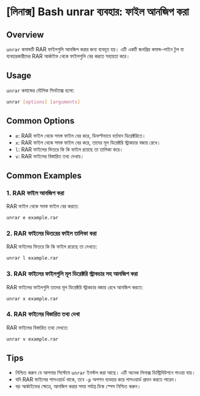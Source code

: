 # [লিনাক্স] Bash unrar ব্যবহার: ফাইল আনজিপ করা

## Overview
`unrar` কমান্ডটি RAR ফাইলগুলি আনজিপ করার জন্য ব্যবহৃত হয়। এটি একটি জনপ্রিয় কমান্ড-লাইন টুল যা ব্যবহারকারীদের RAR আর্কাইভ থেকে ফাইলগুলি বের করতে সহায়তা করে।

## Usage
`unrar` কমান্ডের মৌলিক সিনট্যাক্স হলো:

```bash
unrar [options] [arguments]
```

## Common Options
- `e`: RAR ফাইল থেকে সমস্ত ফাইল বের করে, ডিফল্টভাবে বর্তমান ডিরেক্টরিতে।
- `x`: RAR ফাইল থেকে সমস্ত ফাইল বের করে, তাদের মূল ডিরেক্টরি স্ট্রাকচার বজায় রেখে।
- `l`: RAR ফাইলের ভিতরে কি কি ফাইল রয়েছে তা তালিকা করে।
- `v`: RAR ফাইলের বিস্তারিত তথ্য দেখায়।

## Common Examples
### 1. RAR ফাইল আনজিপ করা
RAR ফাইল থেকে সমস্ত ফাইল বের করতে:

```bash
unrar e example.rar
```

### 2. RAR ফাইলের ভিতরের ফাইল তালিকা করা
RAR ফাইলের ভিতরে কি কি ফাইল রয়েছে তা দেখতে:

```bash
unrar l example.rar
```

### 3. RAR ফাইলের ফাইলগুলি মূল ডিরেক্টরি স্ট্রাকচার সহ আনজিপ করা
RAR ফাইলের ফাইলগুলি তাদের মূল ডিরেক্টরি স্ট্রাকচার বজায় রেখে আনজিপ করতে:

```bash
unrar x example.rar
```

### 4. RAR ফাইলের বিস্তারিত তথ্য দেখা
RAR ফাইলের বিস্তারিত তথ্য দেখতে:

```bash
unrar v example.rar
```

## Tips
- নিশ্চিত করুন যে আপনার সিস্টেমে `unrar` ইনস্টল করা আছে। এটি অনেক লিনাক্স ডিস্ট্রিবিউশনে পাওয়া যায়।
- যদি RAR ফাইলের পাসওয়ার্ড থাকে, তবে `-p` অপশন ব্যবহার করে পাসওয়ার্ড প্রদান করতে পারেন।
- বড় আর্কাইভের ক্ষেত্রে, আনজিপ করার সময় পর্যাপ্ত ডিস্ক স্পেস নিশ্চিত করুন।